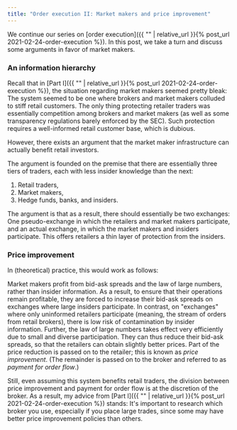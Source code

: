 ```yaml
---
title: "Order execution II: Market makers and price improvement"
---
```


We continue our series on [order execution]({{ "" | relative_url }}{% post_url 2021-02-24-order-execution %}). In this post, we take a turn and discuss some arguments in favor of market makers.

### An information hierarchy

Recall that in [Part I]({{ "" | relative_url }}{% post_url 2021-02-24-order-execution %}), the situation regarding market makers seemed pretty bleak: The system seemed to be one where brokers and market makers colluded to stiff retail customers. The only thing protecting retailer traders was essentially competition among brokers and market makers (as well as some transparency regulations barely enforced by the SEC). Such protection requires a well-informed retail customer base, which is dubious.

However, there exists an argument that the market maker infrastructure can actually benefit retail investors.

The argument is founded on the premise that there are essentially three tiers of traders, each with less insider knowledge than the next:

1. Retail traders, 
2. Market makers,
3. Hedge funds, banks, and insiders.

The argument is that as a result, there should essentially be two exchanges: One pseudo-exchange in which the retailers and market makers participate, and an actual exchange, in which the market makers and insiders participate. This offers retailers a thin layer of protection from the insiders.

### Price improvement

In (theoretical) practice, this would work as follows: 

Market makers profit from bid-ask spreads and the law of large numbers, rather than insider information. As a result, to ensure that their operations remain profitable, they are forced to increase their bid-ask spreads on exchanges where large insiders participate. In contrast, on "exchanges" where only uninformed retailers participate (meaning, the stream of orders from retail brokers), there is low risk of contamination by insider information. Further, the law of large numbers takes effect very efficiently due to small and diverse participation. They can thus reduce their bid-ask spreads, so that the retailers can obtain slightly better prices. Part of the price reduction is passed on to the retailer; this is known as _price improvement_. (The remainder is passed on to the broker and referred to as _payment for order flow_.)

Still, even assuming this system benefits retail traders, the division between price improvement and payment for order flow is at the discretion of the broker. As a result, my advice from [Part I]({{ "" | relative_url }}{% post_url 2021-02-24-order-execution %}) stands: It's important to research which broker you use, especially if you place large trades, since some may have better price improvement policies than others. 
